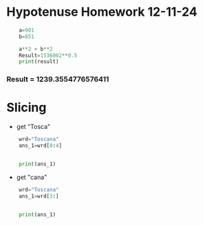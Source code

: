 
# Hypotenuse Homework 12-11-24

```python
    a=901
    b=851

    a**2 + b**2
    Result=1536002**0.5
    print(result)
```
### Result = 1239.3554776576411


# Slicing
* get "Tosca" 

```python
    wrd="Toscana"
    ans_1=wrd[0:4]


    print(ans_1)
```

* get "cana"
```python
    wrd="Toscana"
    ans_1=wrd[3:]


    print(ans_1)
```

